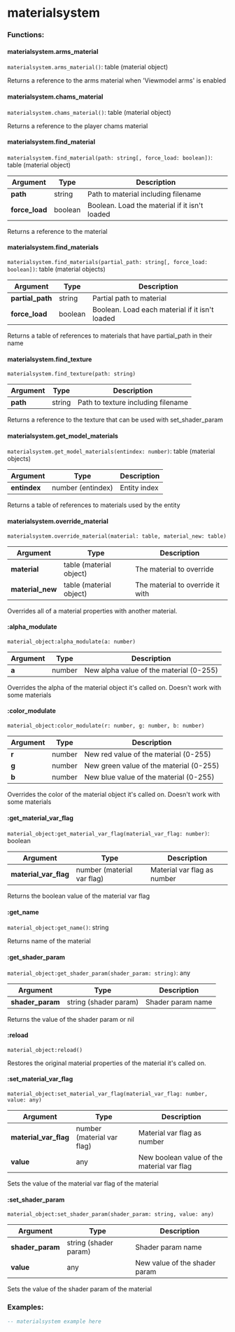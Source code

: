 # materialsystem

### Functions:

#### materialsystem.arms\_material

`materialsystem.arms_material()`: table (material object)

Returns a reference to the arms material when 'Viewmodel arms' is enabled

#### materialsystem.chams\_material

`materialsystem.chams_material()`: table (material object)

Returns a reference to the player chams material

#### materialsystem.find\_material

`materialsystem.find_material(path: string[, force_load: boolean])`: table (material object)

| Argument        | Type    | Description                                   |
| --------------- | ------- | --------------------------------------------- |
| **path**        | string  | Path to material including filename           |
| **force\_load** | boolean | Boolean. Load the material if it isn't loaded |

Returns a reference to the material

#### materialsystem.find\_materials

`materialsystem.find_materials(partial_path: string[, force_load: boolean])`: table (material objects)

| Argument          | Type    | Description                                    |
| ----------------- | ------- | ---------------------------------------------- |
| **partial\_path** | string  | Partial path to material                       |
| **force\_load**   | boolean | Boolean. Load each material if it isn't loaded |

Returns a table of references to materials that have partial\_path in their name

#### materialsystem.find\_texture

`materialsystem.find_texture(path: string)`

| Argument | Type   | Description                        |
| -------- | ------ | ---------------------------------- |
| **path** | string | Path to texture including filename |

Returns a reference to the texture that can be used with set\_shader\_param

#### materialsystem.get\_model\_materials

`materialsystem.get_model_materials(entindex: number)`: table (material objects)

| Argument     | Type              | Description  |
| ------------ | ----------------- | ------------ |
| **entindex** | number (entindex) | Entity index |

Returns a table of references to materials used by the entity

#### materialsystem.override\_material

`materialsystem.override_material(material: table, material_new: table)`

| Argument          | Type                    | Description                      |
| ----------------- | ----------------------- | -------------------------------- |
| **material**      | table (material object) | The material to override         |
| **material\_new** | table (material object) | The material to override it with |

Overrides all of a material properties with another material.

#### :alpha\_modulate

`material_object:alpha_modulate(a: number)`

| Argument | Type   | Description                             |
| -------- | ------ | --------------------------------------- |
| **a**    | number | New alpha value of the material (0-255) |

Overrides the alpha of the material object it's called on. Doesn't work with some materials

#### :color\_modulate

`material_object:color_modulate(r: number, g: number, b: number)`

| Argument | Type   | Description                             |
| -------- | ------ | --------------------------------------- |
| **r**    | number | New red value of the material (0-255)   |
| **g**    | number | New green value of the material (0-255) |
| **b**    | number | New blue value of the material (0-255)  |

Overrides the color of the material object it's called on. Doesn't work with some materials

#### :get\_material\_var\_flag

`material_object:get_material_var_flag(material_var_flag: number)`: boolean

| Argument                | Type                       | Description                 |
| ----------------------- | -------------------------- | --------------------------- |
| **material\_var\_flag** | number (material var flag) | Material var flag as number |

Returns the boolean value of the material var flag

#### :get\_name

`material_object:get_name()`: string

Returns name of the material

#### :get\_shader\_param

`material_object:get_shader_param(shader_param: string)`: any

| Argument          | Type                  | Description       |
| ----------------- | --------------------- | ----------------- |
| **shader\_param** | string (shader param) | Shader param name |

Returns the value of the shader param or nil

#### :reload

`material_object:reload()`

Restores the original material properties of the material it's called on.

#### :set\_material\_var\_flag

`material_object:set_material_var_flag(material_var_flag: number, value: any)`

| Argument                | Type                       | Description                                |
| ----------------------- | -------------------------- | ------------------------------------------ |
| **material\_var\_flag** | number (material var flag) | Material var flag as number                |
| **value**               | any                        | New boolean value of the material var flag |

Sets the value of the material var flag of the material

#### :set\_shader\_param

`material_object:set_shader_param(shader_param: string, value: any)`

| Argument          | Type                  | Description                   |
| ----------------- | --------------------- | ----------------------------- |
| **shader\_param** | string (shader param) | Shader param name             |
| **value**         | any                   | New value of the shader param |

Sets the value of the shader param of the material

### Examples:

```lua
-- materialsystem example here
```
